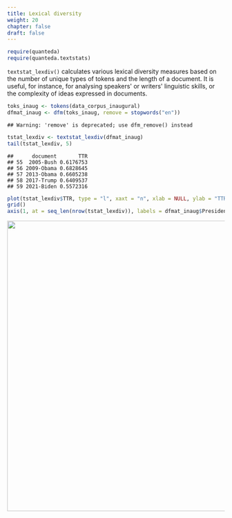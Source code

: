 ```yaml
---
title: Lexical diversity
weight: 20
chapter: false
draft: false
---
```



```r
require(quanteda)
require(quanteda.textstats)
```

`textstat_lexdiv()` calculates various lexical diversity measures based on the number of unique types of tokens and the length of a document. It is useful, for instance, for analysing speakers' or writers' linguistic skills, or the complexity of ideas expressed in documents.


```r
toks_inaug <- tokens(data_corpus_inaugural)
dfmat_inaug <- dfm(toks_inaug, remove = stopwords("en"))
```

```
## Warning: 'remove' is deprecated; use dfm_remove() instead
```

```r
tstat_lexdiv <- textstat_lexdiv(dfmat_inaug)
tail(tstat_lexdiv, 5)
```

```
##      document       TTR
## 55  2005-Bush 0.6176753
## 56 2009-Obama 0.6828645
## 57 2013-Obama 0.6605238
## 58 2017-Trump 0.6409537
## 59 2021-Biden 0.5572316
```


```r
plot(tstat_lexdiv$TTR, type = "l", xaxt = "n", xlab = NULL, ylab = "TTR")
grid()
axis(1, at = seq_len(nrow(tstat_lexdiv)), labels = dfmat_inaug$President)
```

<img src="/statistical-analysis/lexdiv_files/figure-html/unnamed-chunk-3-1.png" width="672" />


